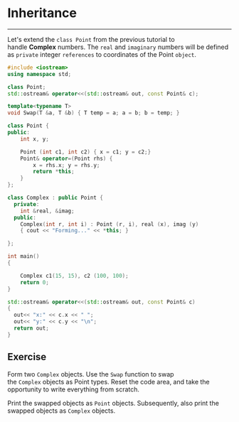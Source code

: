 # Inheritance

---

Let's extend the `class Point` from the previous tutorial to handle **Complex** numbers. The `real` and `imaginary` numbers will be defined as `private` integer `references` to coordinates of the Point `object`.

```cpp
#include <iostream>
using namespace std;

class Point;
std::ostream& operator<<(std::ostream& out, const Point& c);

template<typename T>
void Swap(T &a, T &b) { T temp = a; a = b; b = temp; }

class Point {
public:
    int x, y;

    Point (int c1, int c2) { x = c1; y = c2;}
    Point& operator=(Point rhs) {
        x = rhs.x; y = rhs.y;
        return *this;
    }
};

class Complex : public Point {
  private:
    int &real, &imag;
  public:
    Complex(int r, int i) : Point (r, i), real (x), imag (y)
    { cout << "Forming..." << *this; }

};

int main()
{

    Complex c1(15, 15), c2 (100, 100);
    return 0;
}

std::ostream& operator<<(std::ostream& out, const Point& c)
{
  out<< "x:" << c.x << " ";
  out<< "y:" << c.y << "\n";
  return out;
}
```

## Exercise

Form two `Complex` objects. Use the `Swap` function to swap the `Complex` objects as Point types. Reset the code area, and take the opportunity to write everything from scratch.

Print the swapped objects as `Point` objects. Subsequently, also print the swapped objects as `Complex` objects.
